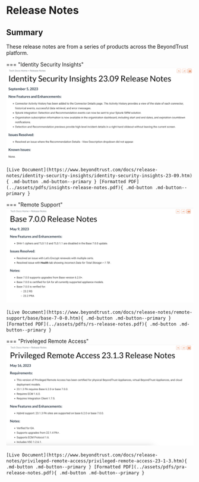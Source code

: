 # Release Notes

## Summary
These release notes are from a series of products across the BeyondTrust platform.

=== "Identity Security Insights"
    ![Insights Release Notes](../assets/images/insights-release-notes.png)

    [Live Document](https://www.beyondtrust.com/docs/release-notes/identity-security-insights/identity-security-insights-23-09.htm){ .md-button .md-button--primary } [Formatted PDF](../assets/pdfs/insights-release-notes.pdf){ .md-button .md-button--primary }


=== "Remote Support"
    ![Remote Support Release Notes](../assets/images/rs-release-notes.png)

    [Live Document](https://www.beyondtrust.com/docs/release-notes/remote-support/base/base-7-0-0.htm){ .md-button .md-button--primary } [Formatted PDF](../assets/pdfs/rs-release-notes.pdf){ .md-button .md-button--primary }


=== "Priveleged Remote Access"
    ![Priveleged Remote Access Release Notes](../assets/images/pra-release-notes.png)

    [Live Document](https://www.beyondtrust.com/docs/release-notes/privileged-remote-access/privileged-remote-access-23-1-3.htm){ .md-button .md-button--primary } [Formatted PDF](../assets/pdfs/pra-release-notes.pdf){ .md-button .md-button--primary }
